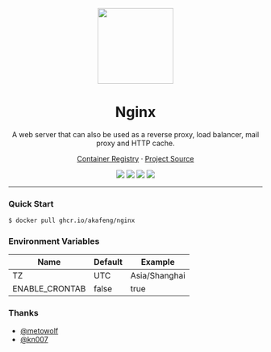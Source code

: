 <p align="center">
    <img src="https://upload.wikimedia.org/wikipedia/commons/c/c5/Nginx_logo.svg" width="150" />
</p>

<h1 align="center">Nginx</h1>

<p align="center">A web server that can also be used as a reverse proxy, load balancer, mail proxy and HTTP cache.</p>

<p align="center">
    <a href="https://ghcr.io/akafeng/nginx">Container Registry</a> ·
    <a href="https://github.com/nginx/nginx">Project Source</a>
</p>

<p align="center">
    <img src="https://img.shields.io/github/actions/workflow/status/akafeng/docker-nginx/push.yml?branch=main" />
    <img src="https://img.shields.io/github/last-commit/akafeng/docker-nginx" />
    <img src="https://img.shields.io/github/v/release/akafeng/docker-nginx" />
    <img src="https://img.shields.io/github/release-date/akafeng/docker-nginx" />
</p>

---

### Quick Start

```bash
$ docker pull ghcr.io/akafeng/nginx
```

### Environment Variables

| Name | Default | Example |
| --- | ---- | ---- |
| TZ | UTC | Asia/Shanghai |
| ENABLE_CRONTAB | false | true |

### Thanks

- [@metowolf](http://github.com/metowolf)
- [@kn007](https://github.com/kn007)